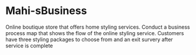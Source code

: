 # Mahi-sBusiness
Online boutique store that offers home styling services. 
Conduct a business process map that shows the flow of the online styling service.
Customers have three styling packages to choose from and an exit survery after service is complete 
